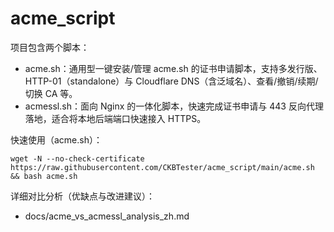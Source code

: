 # acme_script

项目包含两个脚本：
- acme.sh：通用型一键安装/管理 acme.sh 的证书申请脚本，支持多发行版、HTTP-01（standalone）与 Cloudflare DNS（含泛域名）、查看/撤销/续期/切换 CA 等。
- acmessl.sh：面向 Nginx 的一体化脚本，快速完成证书申请与 443 反向代理落地，适合将本地后端端口快速接入 HTTPS。

快速使用（acme.sh）：

```shell
wget -N --no-check-certificate https://raw.githubusercontent.com/CKBTester/acme_script/main/acme.sh && bash acme.sh
```

详细对比分析（优缺点与改进建议）：
- docs/acme_vs_acmessl_analysis_zh.md
